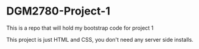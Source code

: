 # DGM2780-Project-1
This is a repo that will hold my bootstrap code for project 1

This project is just HTML and CSS, you don't need any server side installs.
